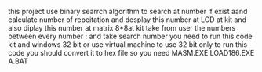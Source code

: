this project use binary searrch algorithm to search at number if exist aand calculate number of repeitation and desplay this number at LCD  at kit and also diplay this number at matrix 8*8at kit 
take from user the numbers between every number : and take search number 
you need to run this code kit and windows 32 bit or use virtual machine to use 32 bit only
to run this code you should convert it to  hex file so you need 
MASM.EXE
LOAD186.EXE
A.BAT

